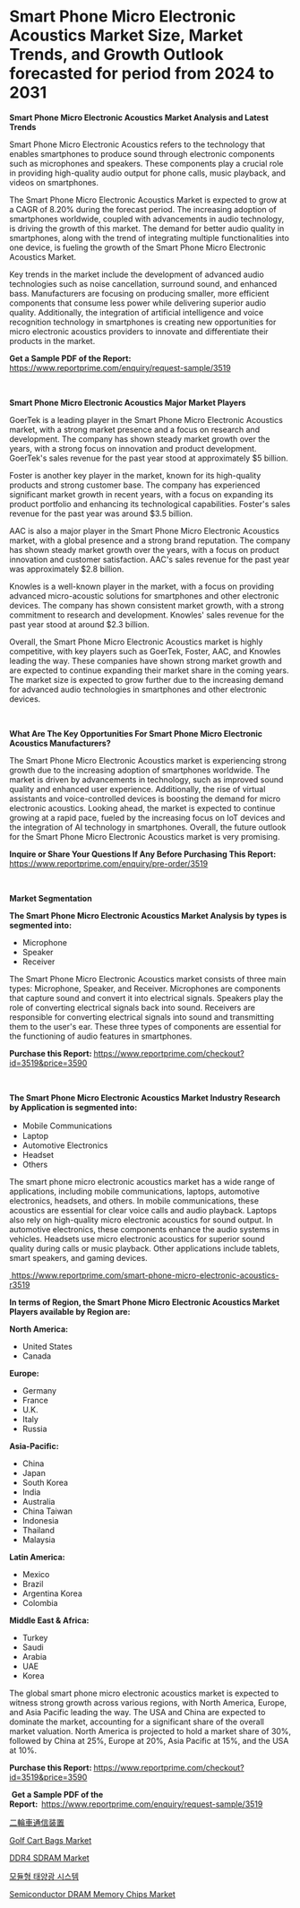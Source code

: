 <p><h1>Smart Phone Micro Electronic Acoustics Market Size, Market Trends, and Growth Outlook forecasted for period from 2024 to 2031</h1></p><p><strong>Smart Phone Micro Electronic Acoustics Market Analysis and Latest Trends</strong></p>
<p><p>Smart Phone Micro Electronic Acoustics refers to the technology that enables smartphones to produce sound through electronic components such as microphones and speakers. These components play a crucial role in providing high-quality audio output for phone calls, music playback, and videos on smartphones.</p><p>The Smart Phone Micro Electronic Acoustics Market is expected to grow at a CAGR of 8.20% during the forecast period. The increasing adoption of smartphones worldwide, coupled with advancements in audio technology, is driving the growth of this market. The demand for better audio quality in smartphones, along with the trend of integrating multiple functionalities into one device, is fueling the growth of the Smart Phone Micro Electronic Acoustics Market.</p><p>Key trends in the market include the development of advanced audio technologies such as noise cancellation, surround sound, and enhanced bass. Manufacturers are focusing on producing smaller, more efficient components that consume less power while delivering superior audio quality. Additionally, the integration of artificial intelligence and voice recognition technology in smartphones is creating new opportunities for micro electronic acoustics providers to innovate and differentiate their products in the market.</p></p>
<p><strong>Get a Sample PDF of the Report:&nbsp;</strong> <a href="https://www.reportprime.com/enquiry/request-sample/3519">https://www.reportprime.com/enquiry/request-sample/3519</a></p>
<p>&nbsp;</p>
<p><strong>Smart Phone Micro Electronic Acoustics Major Market Players</strong></p>
<p><p>GoerTek is a leading player in the Smart Phone Micro Electronic Acoustics market, with a strong market presence and a focus on research and development. The company has shown steady market growth over the years, with a strong focus on innovation and product development. GoerTek's sales revenue for the past year stood at approximately $5 billion.</p><p>Foster is another key player in the market, known for its high-quality products and strong customer base. The company has experienced significant market growth in recent years, with a focus on expanding its product portfolio and enhancing its technological capabilities. Foster's sales revenue for the past year was around $3.5 billion.</p><p>AAC is also a major player in the Smart Phone Micro Electronic Acoustics market, with a global presence and a strong brand reputation. The company has shown steady market growth over the years, with a focus on product innovation and customer satisfaction. AAC's sales revenue for the past year was approximately $2.8 billion.</p><p>Knowles is a well-known player in the market, with a focus on providing advanced micro-acoustic solutions for smartphones and other electronic devices. The company has shown consistent market growth, with a strong commitment to research and development. Knowles' sales revenue for the past year stood at around $2.3 billion.</p><p>Overall, the Smart Phone Micro Electronic Acoustics market is highly competitive, with key players such as GoerTek, Foster, AAC, and Knowles leading the way. These companies have shown strong market growth and are expected to continue expanding their market share in the coming years. The market size is expected to grow further due to the increasing demand for advanced audio technologies in smartphones and other electronic devices.</p></p>
<p>&nbsp;</p>
<p><strong>What Are The Key Opportunities For Smart Phone Micro Electronic Acoustics Manufacturers?</strong></p>
<p><p>The Smart Phone Micro Electronic Acoustics market is experiencing strong growth due to the increasing adoption of smartphones worldwide. The market is driven by advancements in technology, such as improved sound quality and enhanced user experience. Additionally, the rise of virtual assistants and voice-controlled devices is boosting the demand for micro electronic acoustics. Looking ahead, the market is expected to continue growing at a rapid pace, fueled by the increasing focus on IoT devices and the integration of AI technology in smartphones. Overall, the future outlook for the Smart Phone Micro Electronic Acoustics market is very promising.</p></p>
<p><strong>Inquire or Share Your Questions If Any Before Purchasing This Report:</strong> <a href="https://www.reportprime.com/enquiry/pre-order/3519">https://www.reportprime.com/enquiry/pre-order/3519</a></p>
<p>&nbsp;</p>
<p><strong>Market Segmentation</strong></p>
<p><strong>The Smart Phone Micro Electronic Acoustics Market Analysis by types is segmented into:</strong></p>
<p><ul><li>Microphone</li><li>Speaker</li><li>Receiver</li></ul></p>
<p><p>The Smart Phone Micro Electronic Acoustics market consists of three main types: Microphone, Speaker, and Receiver. Microphones are components that capture sound and convert it into electrical signals. Speakers play the role of converting electrical signals back into sound. Receivers are responsible for converting electrical signals into sound and transmitting them to the user's ear. These three types of components are essential for the functioning of audio features in smartphones.</p></p>
<p><strong>Purchase this Report:&nbsp;</strong><a href="https://www.reportprime.com/checkout?id=3519&price=3590">https://www.reportprime.com/checkout?id=3519&price=3590</a></p>
<p>&nbsp;</p>
<p><strong>The Smart Phone Micro Electronic Acoustics Market Industry Research by Application is segmented into:</strong></p>
<p><ul><li>Mobile Communications 　 　</li><li>Laptop</li><li>Automotive Electronics</li><li>Headset</li><li>Others</li></ul></p>
<p><p>The smart phone micro electronic acoustics market has a wide range of applications, including mobile communications, laptops, automotive electronics, headsets, and others. In mobile communications, these acoustics are essential for clear voice calls and audio playback. Laptops also rely on high-quality micro electronic acoustics for sound output. In automotive electronics, these components enhance the audio systems in vehicles. Headsets use micro electronic acoustics for superior sound quality during calls or music playback. Other applications include tablets, smart speakers, and gaming devices.</p></p>
<p><a href="https://www.reportprime.com/smart-phone-micro-electronic-acoustics-r3519">&nbsp;https://www.reportprime.com/smart-phone-micro-electronic-acoustics-r3519</a></p>
<p><strong>In terms of Region, the Smart Phone Micro Electronic Acoustics Market Players available by Region are:</strong></p>
<p>
    <p> <strong> North America: </strong>
        <ul>
            <li>United States</li>
            <li>Canada</li>
        </ul>
        </p> 
    <p> <strong> Europe: </strong>
        <ul>
            <li>Germany</li>
            <li>France</li>
            <li>U.K.</li>
            <li>Italy</li>
            <li>Russia</li>
        </ul>
        </p> 
    <p> <strong> Asia-Pacific: </strong>
        <ul>
            <li>China</li>
            <li>Japan</li>
            <li>South Korea</li>
            <li>India</li>
            <li>Australia</li>
            <li>China Taiwan</li>
            <li>Indonesia</li>
            <li>Thailand</li>
            <li>Malaysia</li>
        </ul>
        </p> 
    <p> <strong> Latin America: </strong>
        <ul>
            <li>Mexico</li>
            <li>Brazil</li>
            <li>Argentina Korea</li>
            <li>Colombia</li>
        </ul>
        </p> 
    <p> <strong> Middle East & Africa: </strong>
        <ul>
            <li>Turkey</li>
            <li>Saudi</li>
            <li>Arabia</li>
            <li>UAE</li>
            <li>Korea</li>
        </ul>
    </p>
    </p>
<p><p>The global smart phone micro electronic acoustics market is expected to witness strong growth across various regions, with North America, Europe, and Asia Pacific leading the way. The USA and China are expected to dominate the market, accounting for a significant share of the overall market valuation. North America is projected to hold a market share of 30%, followed by China at 25%, Europe at 20%, Asia Pacific at 15%, and the USA at 10%.</p></p>
<p><strong>Purchase this Report: </strong><a href="https://www.reportprime.com/checkout?id=3519&price=3590">https://www.reportprime.com/checkout?id=3519&price=3590</a></p>
<p>&nbsp;<strong>Get a Sample PDF of the Report:&nbsp;&nbsp;</strong><a href="https://www.reportprime.com/enquiry/request-sample/3519">https://www.reportprime.com/enquiry/request-sample/3519</a></p>
<p><strong></strong></p>
<p><p><a href="https://github.com/KenyonJohns/Market-Research-Report-List-1/blob/main/285312773083.md">二輪車通信装置</a></p><p><a href="https://issuu.com/reportprime-2/docs/golf-cart-bags-market-size-2030.pptx">Golf Cart Bags Market</a></p><p><a href="https://github.com/barbarakss89/Market-Research-Report-List-1/blob/main/ddr4-sdram-market.md">DDR4 SDRAM Market</a></p><p><a href="https://github.com/DavidRobb19/Market-Research-Report-List-1/blob/main/673139769878.md">모듈형 태양광 시스템</a></p><p><a href="https://github.com/nicholepatriciadoylenwnrjr0/Market-Research-Report-List-2/blob/main/semiconductor-dram-memory-chips-market.md">Semiconductor DRAM Memory Chips Market</a></p></p>